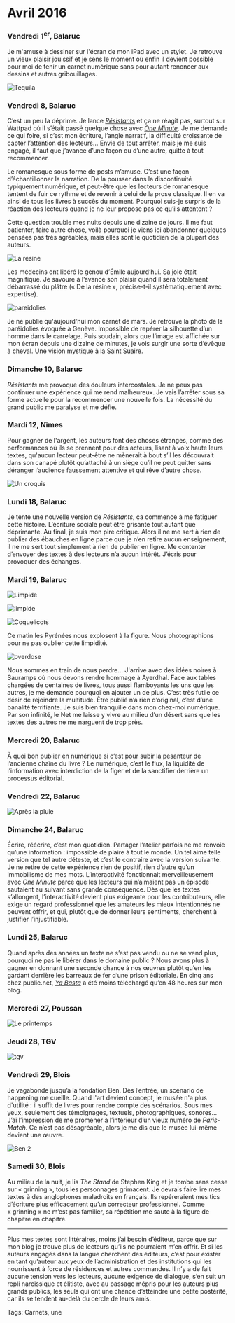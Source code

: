# Avril 2016



### Vendredi 1<sup>er</sup>, Balaruc

Je m'amuse à dessiner sur l'écran de mon iPad avec un stylet. Je retrouve un vieux plaisir jouissif et je sens le moment où enfin il devient possible pour moi de tenir un carnet numérique sans pour autant renoncer aux dessins et autres gribouillages.

![Tequila](http://tcrouzet.comhttps://tcrouzet.com/images_tc/2016/05/avril1.jpg)

### Vendredi 8, Balaruc

C’est un peu la déprime. Je lance [*Résistants*](http://tcrouzet.com/resistants/) et ça ne réagit pas, surtout sur Wattpad où il s’était passé quelque chose avec [*One Minute*](http://tcrouzet.com/une-minute/). Je me demande ce qui foire, si c’est mon écriture, l’angle narratif, la difficulté croissante de capter l’attention des lecteurs… Envie de tout arrêter, mais je me suis engagé, il faut que j’avance d’une façon ou d’une autre, quitte à tout recommencer.

Le romanesque sous forme de posts m’amuse. C’est une façon d’échantillonner la narration. De la pousser dans la discontinuité typiquement numérique, et peut-être que les lecteurs de romanesque tentent de fuir ce rythme et de revenir à celui de la prose classique. Il en va ainsi de tous les livres à succès du moment. Pourquoi suis-je surpris de la réaction des lecteurs quand je ne leur propose pas ce qu’ils attentent ?

Cette question trouble mes nuits depuis une dizaine de jours. Il me faut patienter, faire autre chose, voilà pourquoi je viens ici abandonner quelques pensées pas très agréables, mais elles sont le quotidien de la plupart des auteurs.

![La résine](http://tcrouzet.comhttps://tcrouzet.com/images_tc/2016/05/resine.jpg)

Les médecins ont libéré le genou d’Émile aujourd’hui. Sa joie était magnifique. Je savoure à l’avance son plaisir quand il sera totalement débarrassé du plâtre (« De la résine », précise-t-il systématiquement avec expertise).

![pareidolies](http://tcrouzet.comhttps://tcrouzet.com/images_tc/2016/04/pareidolies.jpg)

Je ne publie qu'aujourd'hui mon carnet de mars. Je retrouve la photo de la paréidolies évoquée à Genève. Impossible de repérer la silhouette d’un homme dans le carrelage. Puis soudain, alors que l’image est affichée sur mon écran depuis une dizaine de minutes, je vois surgir une sorte d’évêque à cheval. Une vision mystique à la Saint Suaire.

### Dimanche 10, Balaruc

*Résistants* me provoque des douleurs intercostales. Je ne peux pas continuer une expérience qui me rend malheureux. Je vais l’arrêter sous sa forme actuelle pour la recommencer une nouvelle fois. La nécessité du grand public me paralyse et me défie.

### Mardi 12, Nîmes

Pour gagner de l'argent, les auteurs font des choses étranges, comme des performances où ils se prennent pour des acteurs, lisant à voix haute leurs textes, qu'aucun lecteur peut-être ne mènerait à bout s’il les découvrait dans son canapé plutôt qu’attaché à un siège qu’il ne peut quitter sans déranger l’audience faussement attentive et qui rêve d’autre chose.

![Un croquis](http://tcrouzet.comhttps://tcrouzet.com/images_tc/2016/05/croqui.jpg)

### Lundi 18, Balaruc

Je tente une nouvelle version de *Résistants*, ça commence à me fatiguer cette histoire. L’écriture sociale peut être grisante tout autant que déprimante. Au final, je suis mon pire critique. Alors il ne me sert à rien de publier des ébauches en ligne parce que je n’en retire aucun enseignement, il ne me sert tout simplement à rien de publier en ligne. Me contenter d’envoyer des textes à des lecteurs n’a aucun intérêt. J’écris pour provoquer des échanges.

### Mardi 19, Balaruc

![Limpide](http://tcrouzet.comhttps://tcrouzet.com/images_tc/2016/05/limpide.jpg)

![limpide](http://tcrouzet.comhttps://tcrouzet.com/images_tc/2016/05/limpide2.jpg)

![Coquelicots](http://tcrouzet.comhttps://tcrouzet.com/images_tc/2016/05/coquelicot.jpg)

Ce matin les Pyrénées nous explosent à la figure. Nous photographions pour ne pas oublier cette limpidité.

![overdose](http://tcrouzet.comhttps://tcrouzet.com/images_tc/2016/05/overdose.jpg)

Nous sommes en train de nous perdre… J'arrive avec des idées noires à Sauramps où nous devons rendre hommage à Ayerdhal. Face aux tables chargées de centaines de livres, tous aussi flamboyants les uns que les autres, je me demande pourquoi en ajouter un de plus. C’est très futile ce désir de rejoindre la multitude. Être publié n’a rien d’original, c’est d’une banalité terrifiante. Je suis bien tranquille dans mon chez-moi numérique. Par son infinité, le Net me laisse y vivre au milieu d’un désert sans que les textes des autres ne me narguent de trop près.

### Mercredi 20, Balaruc

À quoi bon publier en numérique si c’est pour subir la pesanteur de l’ancienne chaîne du livre ? Le numérique, c’est le flux, la liquidité de l’information avec interdiction de la figer et de la sanctifier derrière un processus éditorial.

### Vendredi 22, Balaruc

![Après la pluie](http://tcrouzet.comhttps://tcrouzet.com/images_tc/2016/05/pluie.jpg)

### Dimanche 24, Balaruc

Écrire, réécrire, c’est mon quotidien. Partager l’atelier parfois ne me renvoie qu’une information : impossible de plaire à tout le monde. Un tel aime telle version que tel autre déteste, et c’est le contraire avec la version suivante. Je ne retire de cette expérience rien de positif, rien d’autre qu’un immobilisme de mes mots. L’interactivité fonctionnait merveilleusement avec *One Minute* parce que les lecteurs qui n’aimaient pas un épisode sautaient au suivant sans grande conséquence. Dès que les textes s’allongent, l’interactivité devient plus exigeante pour les contributeurs, elle exige un regard professionnel que les amateurs les mieux intentionnés ne peuvent offrir, et qui, plutôt que de donner leurs sentiments, cherchent à justifier l’injustifiable.

### Lundi 25, Balaruc

Quand après des années un texte ne s’est pas vendu ou ne se vend plus, pourquoi ne pas le libérer dans le domaine public ? Nous avons plus à gagner en donnant une seconde chance à nos œuvres plutôt qu’en les gardant derrière les barreaux de fer d’une prison éditoriale. En cinq ans chez publie.net, [*Ya Basta*](http://tcrouzet.com/ya-basta/) a été moins téléchargé qu’en 48 heures sur mon blog.

### Mercredi 27, Poussan

![Le printemps](http://tcrouzet.comhttps://tcrouzet.com/images_tc/2016/05/horses.jpg)

### Jeudi 28, TGV

![tgv](http://tcrouzet.comhttps://tcrouzet.com/images_tc/2016/05/tgv.jpg)

### Vendredi 29, Blois

Je vagabonde jusqu’à la fondation Ben. Dès l’entrée, un scénario de happening me cueille. Quand l'art devient concept, le musée n'a plus d'utilité : il suffit de livres pour rendre compte des scénarios. Sous mes yeux, seulement des témoignages, textuels, photographiques, sonores… J’ai l’impression de me promener à l’intérieur d’un vieux numéro de *Paris-Match*. Ce n’est pas désagréable, alors je me dis que le musée lui-même devient une œuvre.

![Ben 2](http://tcrouzet.comhttps://tcrouzet.com/images_tc/2016/04/blois6.jpg)

### Samedi 30, Blois

Au milieu de la nuit, je lis *The Stand* de Stephen King et je tombe sans cesse sur « grinning », tous les personnages grimacent. Je devrais faire lire mes textes à des anglophones maladroits en français. Ils repéreraient mes tics d’écriture plus efficacement qu’un correcteur professionnel. Comme « grinning » ne m’est pas familier, sa répétition me saute à la figure de chapitre en chapitre.

---

Plus mes textes sont littéraires, moins j’ai besoin d’éditeur, parce que sur mon blog je trouve plus de lecteurs qu’ils ne pourraient m’en offrir. Et si les auteurs engagés dans la langue cherchent des éditeurs, c’est pour exister en tant qu’auteur aux yeux de l’administration et des institutions qui les nourrissent à force de résidences et autres commandes. Il n’y a de fait aucune tension vers les lecteurs, aucune exigence de dialogue, s’en suit un repli narcissique et élitiste, avec au passage mépris pour les auteurs plus grands publics, les seuls qui ont une chance d’atteindre une petite postérité, car ils se tendent au-delà du cercle de leurs amis.

Tags: Carnets, une